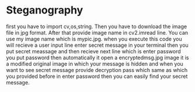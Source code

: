 # Steganography
first you have to import cv,os,string.
Then you have to download the image file in jpg format.
After that provide image name in cv2.imread line.
You can use my image name which is mypic.jpg.
when you execute this code you will recieve a user input line enter secret message in your terminal then you put secret meassage and then recieve next line which is enter password you put password then automatically it open a encryptedmsg.jpg image it is a modified original image in which your message is hidden and when you want to see secret message provide decryption pass which same as which you provided before in enter password then you can easily find your secret message.
